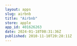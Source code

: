 ```yaml
---
layout: apps
slug: airbnb
title: "Airbnb"
store: apple
app_id: 401626263
date: 2024-01-18T08:31:36Z
published: 2010-11-10T20:28:11Z
---
```

